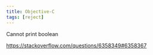 ```yaml
---
title: Objective-C
tags: [reject]
---
```


Cannot print boolean

<https://stackoverflow.com/questions/6358349#6358367>

